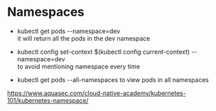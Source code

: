 # Namespaces

- kubectl get pods --namespace=dev <br/>
it will return all the pods in the dev namespace <br/>
 
- kubectl config set-context $(kubectl config current-context) --namespace=dev <br/>
to avoid mentioning namespace every time <br/>

- kubectl get pods --all-namespaces
to view pods in all namespaces












https://www.aquasec.com/cloud-native-academy/kubernetes-101/kubernetes-namespace/
